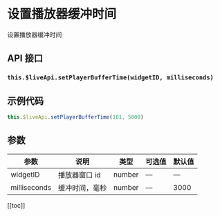 # 设置播放器缓冲时间

设置播放器缓冲时间

## API 接口

### `this.$liveApi.setPlayerBufferTime(widgetID, milliseconds)`

## 示例代码

```js
this.$liveApi.setPlayerBufferTime(101, 5000)
```

## 参数

| 参数         | 说明           | 类型   | 可选值 | 默认值 |
| ------------ | -------------- | ------ | ------ | ------ |
| widgetID     | 播放器窗口 id  | number | —      | —      |
| milliseconds | 缓冲时间，毫秒 | number | —      | 3000   |

[[toc]]
